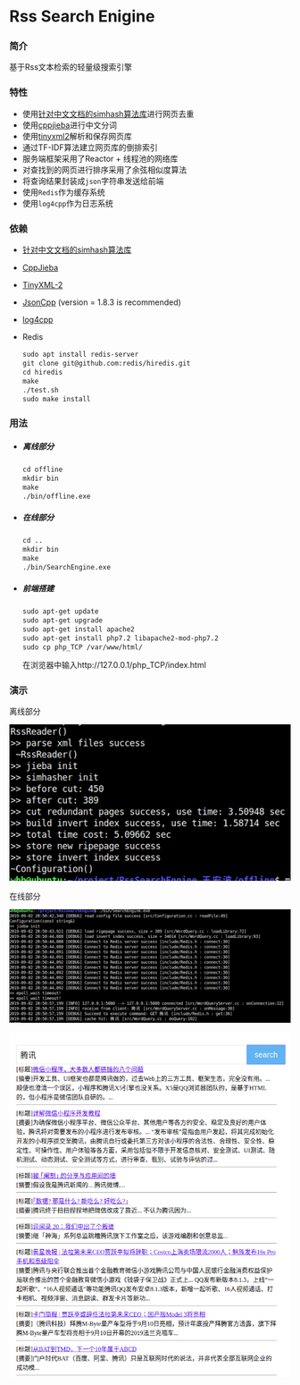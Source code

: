# Rss Search Enigine

### 简介

基于Rss文本检索的轻量级搜索引擎

### 特性

- 使用[针对中文文档的simhash算法库](https://github.com/yanyiwu/simhash)进行网页去重
- 使用[cppjieba](https://github.com/yanyiwu/cppjieba)进行中文分词
- 使用[tinyxml2](https://github.com/leethomason/tinyxml2)解析和保存网页库
- 通过TF-IDF算法建立网页库的倒排索引
- 服务端框架采用了Reactor + 线程池的网络库
- 对查找到的网页进行排序采用了余弦相似度算法
- 将查询结果封装成`json`字符串发送给前端
- 使用`Redis`作为缓存系统
- 使用`log4cpp`作为日志系统

### 依赖

- [针对中文文档的simhash算法库](https://github.com/yanyiwu/simhash)

- [CppJieba](https://github.com/yanyiwu/cppjieba)

- [TinyXML-2](https://github.com/leethomason/tinyxml2)

- [JsonCpp](https://github.com/open-source-parsers/jsoncpp) (version = 1.8.3 is recommended)

- [log4cpp](http://log4cpp.sourceforge.net/)

- Redis

  ```shell
  sudo apt install redis-server
  git clone git@github.com:redis/hiredis.git
  cd hiredis
  make
  ./test.sh
  sudo make install
  ```

### 用法

- ##### 离线部分

  ```shell
  cd offline
  mkdir bin
  make
  ./bin/offline.exe
  ```

- ##### 在线部分

  ```shell
  cd ..
  mkdir bin
  make
  ./bin/SearchEngine.exe
  ```

- ##### 前端搭建

  ```shell
  sudo apt-get update
  sudo apt-get upgrade
  sudo apt-get install apache2
  sudo apt-get install php7.2 libapache2-mod-php7.2
  sudo cp php_TCP /var/www/html/
  ```

  在浏览器中输入http://127.0.0.1/php_TCP/index.html

### 演示

离线部分

![](.assets/Screenshot%20from%202019-09-02%2021-08-50.png)

在线部分

![](.assets/Screenshot%20from%202019-09-02%2021-23-23.png)

![](.assets/Screenshot%20from%202019-09-02%2021-21-17.png)

